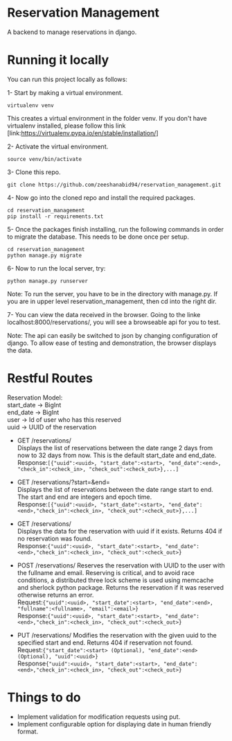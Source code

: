 # Reservation Management
A backend to manage reservations in django.

# Running it locally
You can run this project locally as follows:

1- Start by making a virtual environment.  
```
virtualenv venv
```  
This creates a virtual environment in the folder venv. If you don't have virtualenv installed, please follow this link [link:https://virtualenv.pypa.io/en/stable/installation/]

2- Activate the virtual environment.  
```
source venv/bin/activate
```

3- Clone this repo.  
```
git clone https://github.com/zeeshanabid94/reservation_management.git
```

4- Now go into the cloned repo and install the required packages.    
``` 
cd reservation_management
pip install -r requirements.txt
```

5- Once the packages finish installing, run the following commands in order to migrate the database. This needs to be done once per setup.  
```
cd reservation_management
python manage.py migrate
```
6- Now to run the local server, try:
```
python manage.py runserver
```
Note: To run the server, you have to be in the directory with manage.py. If you are in upper level reservation_management, then cd into the right dir.  

7- You can view the data received in the browser. Going to the linke localhost:8000/reservations/, you will see a browseable api for you to test.

Note: The api can easily be switched to json by changing configuration of django. To allow ease of testing and demonstration, the browser displays the data.  

# Restful Routes

Reservation Model:  
start_date -> BigInt  
end_date -> BigInt  
user -> Id of user who has this reserved  
uuid -> UUID of the reservation  

- GET /reservations/  
  Displays the list of reservations between the date range 2 days from now to 32 days from now. This is the default start_date and end_date.  
Response:```[{"uuid":<uuid>, "start_date":<start>, "end_date":<end>, "check_in":<check_in>, "check_out":<check_out>},...]  ```

- GET /reservations/?start=<start>&end=<end>  
  Displays the list of reservations between the date range start to end. The start and end are integers and epoch time.  
Response:```[{"uuid":<uuid>, "start_date":<start>, "end_date":<end>,"check_in":<check_in>, "check_out":<check_out>},...]```

- GET /reservations/<uuid>  
  Displays the data for the reservation with uuid if it exists. Returns 404 if no reservation was found.  
Response:```{"uuid":<uuid>, "start_date":<start>, "end_date":<end>,"check_in":<check_in>, "check_out":<check_out>}```

- POST /reservations/
  Reserves the reservation with UUID to the user with the fullname and email. Reserving is critical, and to avoid race conditions, a distributed three lock scheme is used using memcache and sherlock python package. Returns the reservation if it was reserved otherwise returns an error.  
Request:```{"uuid":<uuid>, "start_date":<start>, "end_date":<end>, "fullname":<fullname>, "email":<email>}```  
Response:```{"uuid":<uuid>, "start_date":<start>, "end_date":<end>,"check_in":<check_in>, "check_out":<check_out>}```  

- PUT /reservations/
  Modifies the reservation with the given uuid to the specified start and end. Returns 404 if reservation not found.  
Request:```{"start_date":<start> (Optional), "end_date":<end> (Optional), "uuid":<uuid>}```   
Response```{"uuid":<uuid>, "start_date":<start>, "end_date":<end>,"check_in":<check_in>, "check_out":<check_out>}```

# Things to do
- Implement validation for modification requests using put.
- Implement configurable option for displaying date in human friendly format.
